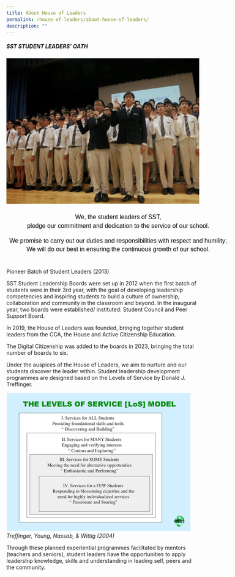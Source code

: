 ```yaml
---
title: About House of Leaders
permalink: /house-of-leaders/about-house-of-leaders/
description: ""
---
```

##### SST STUDENT LEADERS’ OATH

![](/images/House%20of%20Leaders/house%20of%20leader%2001.png)

<table style="border:none;border-collapse:collapse;table-layout:fixed;width:501.67559055118113pt"><colgroup><col></colgroup><tbody><tr style="height:0pt"><td style="border-left:solid #ffffff 1pt;border-right:solid #ffffff 1pt;border-bottom:solid #ffffff 1pt;border-top:solid #ffffff 1pt;vertical-align:top;padding:5pt 5pt 5pt 5pt;overflow:hidden;overflow-wrap:break-word;"><p style="line-height:1.38;text-align: center;margin-top:0pt;margin-bottom:0pt;" dir="ltr"><span style="font-size:12pt;font-family:Arial;color:#000000;background-color:transparent;font-weight:400;font-style:normal;font-variant:normal;text-decoration:none;vertical-align:baseline;white-space:pre;white-space:pre-wrap;">We, the student leaders of SST,</span></p><p style="line-height:1.38;text-align: center;margin-top:0pt;margin-bottom:0pt;" dir="ltr"><span style="font-size:12pt;font-family:Arial;color:#000000;background-color:transparent;font-weight:400;font-style:normal;font-variant:normal;text-decoration:none;vertical-align:baseline;white-space:pre;white-space:pre-wrap;">pledge our commitment and dedication to the service of our school.</span></p><br><p style="line-height:1.38;text-align: center;margin-top:0pt;margin-bottom:0pt;" dir="ltr"><span style="font-size:12pt;font-family:Arial;color:#000000;background-color:transparent;font-weight:400;font-style:normal;font-variant:normal;text-decoration:none;vertical-align:baseline;white-space:pre;white-space:pre-wrap;">We promise to carry out our duties and responsibilities with respect and humility;</span></p><p style="line-height:1.38;text-align: center;margin-top:0pt;margin-bottom:0pt;" dir="ltr"><span style="font-size:12pt;font-family:Arial;color:#000000;background-color:transparent;font-weight:400;font-style:normal;font-variant:normal;text-decoration:none;vertical-align:baseline;white-space:pre;white-space:pre-wrap;">We will do our best in ensuring the continuous growth of our school.</span></p><br></td></tr></tbody></table>

  Pioneer Batch of Student Leaders (2013)



SST Student Leadership Boards were set up in 2012 when the first batch of students were in their 3rd year, with the goal of developing leadership competencies and inspiring students to build a culture of ownership, collaboration and community in the classroom and beyond. In the inaugural year, two boards were established/ instituted: Student Council and Peer Support Board. 

In 2019, the House of Leaders was founded, bringing together student leaders from the CCA, the House and Active Citizenship Education.

The Digital Citizenship was added to the boards in 2023, bringing the total number of boards to six.

Under the auspices of the House of Leaders, we aim to nurture and our students discover the leader within. Student leadership development programmes are designed based on the Levels of Service by Donald J. Treffinger.


![](/images/House%20of%20Leaders/house%20of%20leader%2002.png)
*Treffinger, Young, Nassab, &amp; Wittig (2004)*


Through these planned experiential programmes facilitated by mentors (teachers and seniors), student leaders have the opportunities to apply leadership knowledge, skills and understanding in leading self, peers and the community.